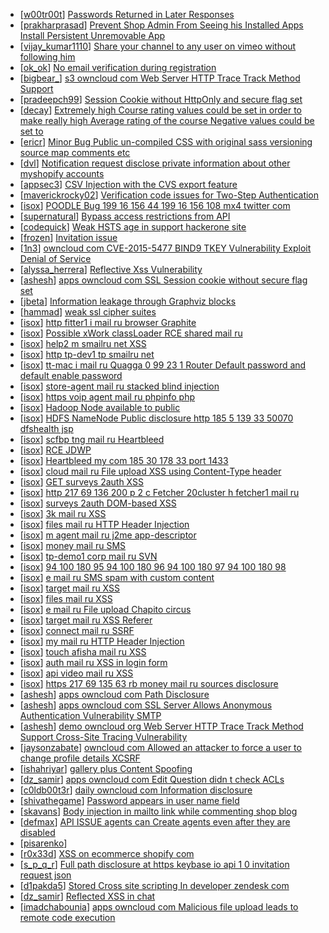 * [[w00tr00t](https://hackerone.com/w00tr00t)] [Passwords Returned in Later Responses ](https://hackerone.com/reports/90862)
* [[prakharprasad](https://hackerone.com/prakharprasad)] [Prevent Shop Admin From Seeing his Installed Apps  Install Persistent Unremovable App](https://hackerone.com/reports/72793)
* [[vijay_kumar1110](https://hackerone.com/vijay_kumar1110)] [Share your channel to any user on vimeo without following him](https://hackerone.com/reports/52708)
* [[ok_ok](https://hackerone.com/ok_ok)] [No email verification during registration](https://hackerone.com/reports/90643)
* [[bigbear_](https://hackerone.com/bigbear_)] [ s3 owncloud com Web Server HTTP Trace Track Method Support ](https://hackerone.com/reports/90601)
* [[pradeepch99](https://hackerone.com/pradeepch99)] [Session Cookie without HttpOnly and secure flag set](https://hackerone.com/reports/75357)
* [[decay](https://hackerone.com/decay)] [Extremely high Course rating values could be set in order to make really high Average rating of the course Negative values could be set to ](https://hackerone.com/reports/73808)
* [[ericr](https://hackerone.com/ericr)] [Minor Bug Public un-compiled CSS with original sass versioning source map comments etc ](https://hackerone.com/reports/90367)
* [[dvl](https://hackerone.com/dvl)] [Notification request disclose private information about other myshopify accounts](https://hackerone.com/reports/56936)
* [[appsec3](https://hackerone.com/appsec3)] [CSV Injection with the CVS export feature](https://hackerone.com/reports/72785)
* [[maverickrocky02](https://hackerone.com/maverickrocky02)] [Verification code issues for Two-Step Authentication](https://hackerone.com/reports/67660)
* [[isox](https://hackerone.com/isox)] [POODLE Bug 199 16 156 44 199 16 156 108 mx4 twitter com](https://hackerone.com/reports/41240)
* [[supernatural](https://hackerone.com/supernatural)] [Bypass access restrictions from API](https://hackerone.com/reports/67557)
* [[codequick](https://hackerone.com/codequick)] [Weak HSTS age in support hackerone site](https://hackerone.com/reports/86067)
* [[frozen](https://hackerone.com/frozen)] [Invitation issue](https://hackerone.com/reports/56726)
* [[1n3](https://hackerone.com/1n3)] [owncloud com CVE-2015-5477 BIND9 TKEY Vulnerability  Exploit Denial of Service ](https://hackerone.com/reports/89097)
* [[alyssa_herrera](https://hackerone.com/alyssa_herrera)] [Reflective Xss Vulnerability ](https://hackerone.com/reports/80694)
* [[ashesh](https://hackerone.com/ashesh)] [apps owncloud com SSL Session cookie without secure flag set](https://hackerone.com/reports/83710)
* [[jbeta](https://hackerone.com/jbeta)] [Information leakage through Graphviz blocks](https://hackerone.com/reports/88395)
* [[hammad](https://hackerone.com/hammad)] [weak ssl cipher suites](https://hackerone.com/reports/76303)
* [[isox](https://hackerone.com/isox)] [http  fitter1 i mail ru browser        Graphite     ](https://hackerone.com/reports/60573)
* [[isox](https://hackerone.com/isox)] [Possible xWork classLoader RCE shared mail ru](https://hackerone.com/reports/67161)
* [[isox](https://hackerone.com/isox)] [help2 m smailru net XSS](https://hackerone.com/reports/65921)
* [[isox](https://hackerone.com/isox)] [http  tp-dev1 tp smailru net ](https://hackerone.com/reports/62544)
* [[isox](https://hackerone.com/isox)] [tt-mac i mail ru Quagga 0 99 23 1 Router  Default password and default enable password](https://hackerone.com/reports/62531)
* [[isox](https://hackerone.com/isox)] [store-agent mail ru stacked blind injection](https://hackerone.com/reports/60420)
* [[isox](https://hackerone.com/isox)] [https  voip agent mail ru phpinfo php](https://hackerone.com/reports/63075)
* [[isox](https://hackerone.com/isox)] [Hadoop Node available to public](https://hackerone.com/reports/44052)
* [[isox](https://hackerone.com/isox)] [HDFS NameNode Public disclosure http  185 5 139 33 50070 dfshealth jsp](https://hackerone.com/reports/49035)
* [[isox](https://hackerone.com/isox)] [scfbp tng mail ru Heartbleed](https://hackerone.com/reports/49139)
* [[isox](https://hackerone.com/isox)] [RCE      JDWP](https://hackerone.com/reports/49408)
* [[isox](https://hackerone.com/isox)] [Heartbleed my com 185 30 178 33 port 1433](https://hackerone.com/reports/44294)
* [[isox](https://hackerone.com/isox)] [cloud mail ru File upload XSS using Content-Type header](https://hackerone.com/reports/20720)
* [[isox](https://hackerone.com/isox)] [GET surveys 2auth XSS](https://hackerone.com/reports/41939)
* [[isox](https://hackerone.com/isox)] [http  217 69 136 200 p 2 c Fetcher 20cluster h fetcher1 mail ru](https://hackerone.com/reports/44295)
* [[isox](https://hackerone.com/isox)] [ surveys 2auth DOM-based XSS](https://hackerone.com/reports/41940)
* [[isox](https://hackerone.com/isox)] [3k mail ru XSS](https://hackerone.com/reports/43723)
* [[isox](https://hackerone.com/isox)] [files mail ru HTTP Header Injection](https://hackerone.com/reports/20400)
* [[isox](https://hackerone.com/isox)] [m agent mail ru             j2me app-descriptor](https://hackerone.com/reports/20391)
* [[isox](https://hackerone.com/isox)] [money mail ru                   SMS](https://hackerone.com/reports/23852)
* [[isox](https://hackerone.com/isox)] [tp-demo1 corp mail ru SVN             ](https://hackerone.com/reports/17357)
* [[isox](https://hackerone.com/isox)] [                                     94 100 180 95 94 100 180 96 94 100 180 97 94 100 180 98](https://hackerone.com/reports/24183)
* [[isox](https://hackerone.com/isox)] [e mail ru SMS spam with custom content](https://hackerone.com/reports/16935)
* [[isox](https://hackerone.com/isox)] [target mail ru XSS](https://hackerone.com/reports/19334)
* [[isox](https://hackerone.com/isox)] [files mail ru XSS](https://hackerone.com/reports/13313)
* [[isox](https://hackerone.com/isox)] [e mail ru File upload Chapito circus](https://hackerone.com/reports/20616)
* [[isox](https://hackerone.com/isox)] [target mail ru XSS      Referer](https://hackerone.com/reports/19336)
* [[isox](https://hackerone.com/isox)] [connect mail ru SSRF](https://hackerone.com/reports/14033)
* [[isox](https://hackerone.com/isox)] [my mail ru HTTP Header Injection](https://hackerone.com/reports/16967)
* [[isox](https://hackerone.com/isox)] [touch afisha mail ru XSS](https://hackerone.com/reports/13319)
* [[isox](https://hackerone.com/isox)] [auth mail ru XSS in login form](https://hackerone.com/reports/13195)
* [[isox](https://hackerone.com/isox)] [api video mail ru XSS](https://hackerone.com/reports/13302)
* [[isox](https://hackerone.com/isox)] [https  217 69 135 63 rb  money mail ru sources disclosure](https://hackerone.com/reports/13482)
* [[ashesh](https://hackerone.com/ashesh)] [apps owncloud com Path Disclosure](https://hackerone.com/reports/83801)
* [[ashesh](https://hackerone.com/ashesh)] [apps owncloud com SSL Server Allows Anonymous Authentication Vulnerability SMTP ](https://hackerone.com/reports/83803)
* [[ashesh](https://hackerone.com/ashesh)] [demo owncloud org Web Server HTTP Trace Track Method Support Cross-Site Tracing Vulnerability](https://hackerone.com/reports/83837)
* [[jaysonzabate](https://hackerone.com/jaysonzabate)] [owncloud com Allowed an attacker to force a user to change profile details  XCSRF ](https://hackerone.com/reports/83239)
* [[ishahriyar](https://hackerone.com/ishahriyar)] [gallery plus Content Spoofing ](https://hackerone.com/reports/87752)
* [[dz_samir](https://hackerone.com/dz_samir)] [apps owncloud com Edit Question didn t check ACLs](https://hackerone.com/reports/85532)
* [[c0ldb00t3r](https://hackerone.com/c0ldb00t3r)] [daily owncloud com Information disclosure](https://hackerone.com/reports/84085)
* [[shivathegame](https://hackerone.com/shivathegame)] [Password appears in user name field](https://hackerone.com/reports/85559)
* [[skavans](https://hackerone.com/skavans)] [Body injection in mailto link while commenting shop blog](https://hackerone.com/reports/72976)
* [[defmax](https://hackerone.com/defmax)] [ API ISSUE agents can Create agents even after they are disabled  ](https://hackerone.com/reports/84709)
* [[pisarenko](https://hackerone.com/pisarenko)] [                                             ](https://hackerone.com/reports/66235)
* [[r0x33d](https://hackerone.com/r0x33d)] [XSS on ecommerce shopify com](https://hackerone.com/reports/56779)
* [[s_p_q_r](https://hackerone.com/s_p_q_r)] [Full path disclosure at https  keybase io  api 1 0 invitation request json](https://hackerone.com/reports/77319)
* [[d1pakda5](https://hackerone.com/d1pakda5)] [Stored Cross site scripting In developer zendesk com](https://hackerone.com/reports/75727)
* [[dz_samir](https://hackerone.com/dz_samir)] [Reflected XSS in chat ](https://hackerone.com/reports/81757)
* [[imadchabounia](https://hackerone.com/imadchabounia)] [apps owncloud com Malicious file upload leads to remote code execution](https://hackerone.com/reports/84374)
